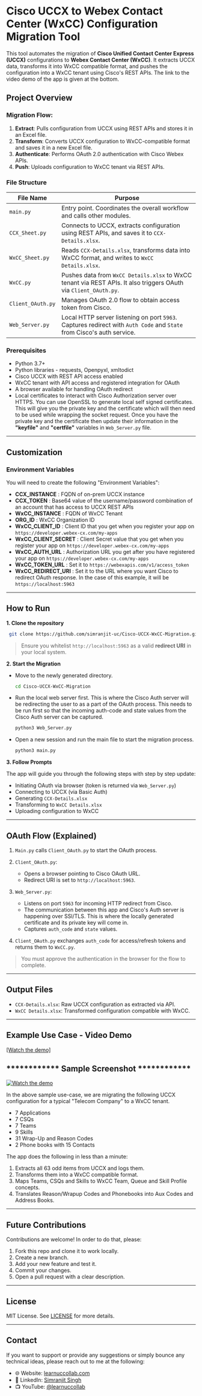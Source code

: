 # Cisco UCCX to Webex Contact Center (WxCC) Configuration Migration Tool

This tool automates the migration of **Cisco Unified Contact Center Express (UCCX)** configurations to **Webex Contact Center (WxCC)**. It extracts UCCX data, transforms it into WxCC compatible format, and pushes the configuration into a WxCC tenant using Cisco's REST APIs. The link to the video demo of the app is given at the bottom.


## Project Overview

### Migration Flow:

1. **Extract**: Pulls configuration from UCCX using REST APIs and stores it in an Excel file.
2. **Transform**: Converts UCCX configuration to WxCC-compatible format and saves it in a new Excel file.
3. **Authenticate**: Performs OAuth 2.0 authentication with Cisco Webex APIs.
4. **Push**: Uploads configuration to WxCC tenant via REST APIs.


### File Structure

| File Name          | Purpose |
|--------------------|---------|
| `main.py`          | Entry point. Coordinates the overall workflow and calls other modules. |
| `CCX_Sheet.py`     | Connects to UCCX, extracts configuration using REST APIs, and saves it to `CCX-Details.xlsx`. |
| `WxCC_Sheet.py`    | Reads `CCX-Details.xlsx`, transforms data into WxCC format, and writes to `WxCC Details.xlsx`. |
| `WxCC.py`          | Pushes data from `WxCC Details.xlsx` to WxCC tenant via REST APIs. It also triggers OAuth via `Client_OAuth.py`. |
| `Client_OAuth.py`  | Manages OAuth 2.0 flow to obtain access token from Cisco. |
| `Web_Server.py`    | Local HTTP server listening on port `5963`. Captures redirect with `Auth Code` and `State` from Cisco's auth service. |


### Prerequisites

- Python 3.7+
- Python libraries - requests, Openpyxl, xmltodict
- Cisco UCCX with REST API access enabled
- WxCC tenant with API access and registered integration for OAuth
- A browser available for handling OAuth redirect
- Local certificates to interact with Cisco Authorization server over HTTPS. You can use OpenSSL to generate local self signed certificates. This will give you the private key and the certificate which will then need to be used while wrapping the socket request. Once you have the private key and the certificate then update their information in the **"keyfile"** and **"certfile"** variables in `Web_Server.py` file.

---
## Customization

### Environment Variables

You will need to create the following "Environment Variables":

* **CCX_INSTANCE** : FQDN of on-prem UCCX instance
* **CCX_TOKEN** : Base64 value of the username/password combination of an account that has access to UCCX REST APIs
* **WxCC_INSTANCE** : FQDN of WxCC Tenant
* **ORG_ID** : WxCC Organization ID
* **WxCC_CLIENT_ID** : Client ID that you get when you register your app on `https://developer.webex-cx.com/my-apps`
* **WxCC_CLIENT_SECRET** : Client Secret value that you get when you register your app on `https://developer.webex-cx.com/my-apps`
* **WxCC_AUTH_URL** : Authorization URL you get after you have registered your app on `https://developer.webex-cx.com/my-apps`
* **WxCC_TOKEN_URL** : Set it to `https://webexapis.com/v1/access_token`
* **WxCC_REDIRECT_URI** : Set it to the URL where you want Cisco to redirect OAuth response. In the case of this example, it will be `https://localhost:5963`

---

## How to Run

**1. Clone the repository**
  ```bash
   git clone https://github.com/simranjit-uc/Cisco-UCCX-WxCC-Migration.git
  ```

> Ensure you whitelist `http://localhost:5963` as a valid **redirect URI** in your local system.

**2. Start the Migration**
* Move to the newly generated directory.
   ```bash
   cd Cisco-UCCX-WxCC-Migration
   ```
* Run the local web server first. This is where the Cisco Auth server will be redirecting the user to as a part of the OAuth process. This needs to be run first so that the incoming auth-code and state values from the Cisco Auth server can be captured.
  ```bash
  python3 Web_Server.py
  ```
* Open a new session and run the main file to start the migration process.
   ```bash
   python3 main.py
   ```

**3. Follow Prompts**

   The app will guide you through the following steps with step by step update:

  * Initiating OAuth via browser (token is returned via `Web_Server.py`)
  * Connecting to UCCX (via Basic Auth)
  * Generating `CCX-Details.xlsx`
  * Transforming to `WxCC Details.xlsx`
  * Uploading configuration to WxCC

---

## OAuth Flow (Explained)

1. `Main.py` calls `Client_OAuth.py` to start the OAuth process.
2. `Client_OAuth.py`:

   * Opens a browser pointing to Cisco OAuth URL.
   * Redirect URI is set to `http://localhost:5963`.
3. `Web_Server.py`:

   * Listens on port `5963` for incoming HTTP redirect from Cisco.
   * The communication between this app and Cisco's Auth server is happening over SSl/TLS. This is where the locally generated certificate and its private key will come in.
   * Captures `auth_code` and `state` values.
4. `Client_OAuth.py` exchanges `auth_code` for access/refresh tokens and returns them to `WxCC.py`.

> You must approve the authentication in the browser for the flow to complete.

---

## Output Files

* `CCX-Details.xlsx`: Raw UCCX configuration as extracted via API.
* `WxCC Details.xlsx`: Transformed configuration compatible with WxCC.

---

## Example Use Case - Video Demo

[[Watch the demo]](https://www.youtube.com/watch?v=gK3W_2sHtIs)

************ **Sample Screenshot** ************
---

[![Watch the demo](https://learnuccollab.wordpress.com/wp-content/uploads/2025/05/thumbnail-wp-e1748122953676.jpg)](https://www.youtube.com/watch?v=gK3W_2sHtIs)

In the above sample use-case, we are migrating the following UCCX configuration for a typical "Telecom Company" to a WxCC tenant.

* 7 Applications
* 7 CSQs
* 7 Teams
* 9 Skills
* 31 Wrap-Up and Reason Codes
* 2 Phone books with 15 Contacts

The app does the following in less than a minute:

1. Extracts all 63 odd items from UCCX and logs them.
2. Transforms them into a WxCC compatible format.
3. Maps Teams, CSQs and Skills to WxCC Team, Queue and Skill Profile concepts.
4. Translates Reason/Wrapup Codes and Phonebooks into Aux Codes and Address Books.

---

## Future Contributions

Contributions are welcome! In order to do that, please:

1. Fork this repo and clone it to work locally.
2. Create a new branch.
3. Add your new feature and test it.
4. Commit your changes.
5. Open a pull request with a clear description.

---

## License

MIT License. See [LICENSE](LICENSE) for more details.

---

## Contact

If you want to support or provide any suggestions or simply bounce any technical ideas, please reach out to me at the following:

* 🌐 Website: [learnuccollab.com](https://learnuccollab.com)
* 🔗 LinkedIn: [Simranjit Singh](https://www.linkedin.com/in/simranjit-singh-455751b9)
* 📺 YouTube: [@learnuccollab](https://www.youtube.com/@learnuccollab)
  
